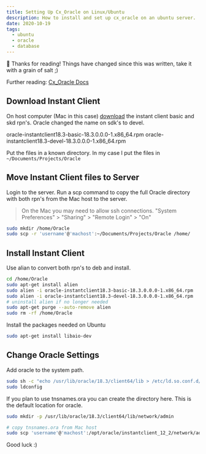 ```yaml
---
title: Setting Up Cx_Oracle on Linux/Ubuntu
description: How to install and set up cx_oracle on an ubuntu server.
date: 2020-10-19
tags:
  - ubuntu
  - oracle
  - database
---
```


<div class="rounded border p-4 bg-white/80">
 👋 Thanks for reading! Things have changed since this was written, take it with a grain of salt ;)
</div>

Further reading: [Cx_Oracle Docs](https://cx-oracle.readthedocs.io/en/latest/installation.html)

## Download Instant Client

On host computer (Mac in this case) [download](https://www.oracle.com/technetwork/topics/linuxx86-64soft-092277.htm) the instant client basic and skd rpn's. Oracle changed the name on sdk's to devel.

oracle-instantclient18.3-basic-18.3.0.0.0-1.x86_64.rpm
oracle-instantclient18.3-devel-18.3.0.0.0-1.x86_64.rpm

Put the files in a known directory. In my case I put the files in `~/Documents/Projects/Oracle`

## Move Instant Client files to Server

Login to the server. Run a scp command to copy the full Oracle directory with both rpn's from the Mac host to the server.

> On the Mac you may need to allow ssh connections. "System Preferences" > "Sharing" > "Remote Login" > "On"

```bash
sudo mkdir /home/Oracle
sudo scp -r 'username'@'machost':~/Documents/Projects/Oracle /home/
```

## Install Instant Client

Use alian to convert both rpn's to deb and install.

```bash
cd /home/Oracle
sudo apt-get install alien
sudo alien -i oracle-instantclient18.3-basic-18.3.0.0.0-1.x86_64.rpm
sudo alien -i oracle-instantclient18.3-devel-18.3.0.0.0-1.x86_64.rpm
# uninstall alien if no longer needed
sudo apt-get purge --auto-remove alien
sudo rm -rf /home/Oracle
```

Install the packages needed on Ubuntu

```bash
sudo apt-get install libaio-dev
```

## Change Oracle Settings

Add oracle to the system path.

```bash
sudo sh -c "echo /usr/lib/oracle/18.3/client64/lib > /etc/ld.so.conf.d/oracle-instantclient.conf"
sudo ldconfig
```

If you plan to use tnsnames.ora you can create the directory here. This is the default location for oracle.

```bash
sudo mkdir -p /usr/lib/oracle/18.3/client64/lib/network/admin

# copy tnsnames.ora from Mac host
sudo scp 'username'@'machost':/opt/oracle/instantclient_12_2/network/admin/tnsnames.ora /usr/lib/oracle/18.3/client64/lib/network/admin

```

Good luck :)
